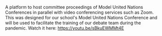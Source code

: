 A platform to host committee proceedings of Model United Nations Conferences in parallel with video conferencing services such as Zoom. This was designed for our school's Model United Nations Conference and will be used to facilitate the training of our debate team during the pandemic.
Watch it here:
https://youtu.be/sBkuEWMMt4E
